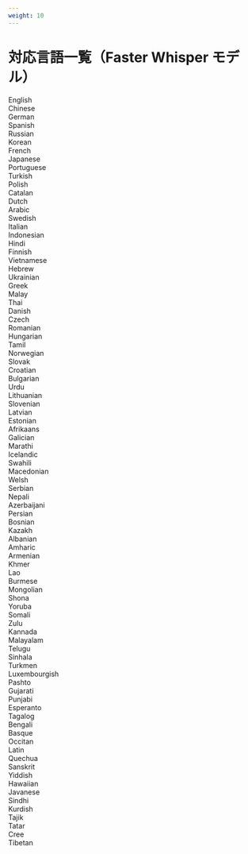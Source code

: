 ```yaml
---
weight: 10
---
```


# 対応言語一覧（Faster Whisper モデル）

English</br>
Chinese</br>
German</br>
Spanish</br>
Russian</br>
Korean</br>
French</br>
Japanese</br>
Portuguese</br>
Turkish</br>
Polish</br>
Catalan</br>
Dutch</br>
Arabic</br>
Swedish</br>
Italian</br>
Indonesian</br>
Hindi</br>
Finnish</br>
Vietnamese</br>
Hebrew</br>
Ukrainian</br>
Greek</br>
Malay</br>
Thai</br>
Danish</br>
Czech</br>
Romanian</br>
Hungarian</br>
Tamil</br>
Norwegian</br>
Slovak</br>
Croatian</br>
Bulgarian</br>
Urdu</br>
Lithuanian</br>
Slovenian</br>
Latvian</br>
Estonian</br>
Afrikaans</br>
Galician</br>
Marathi</br>
Icelandic</br>
Swahili</br>
Macedonian</br>
Welsh</br>
Serbian</br>
Nepali</br>
Azerbaijani</br>
Persian</br>
Bosnian</br>
Kazakh</br>
Albanian</br>
Amharic</br>
Armenian</br>
Khmer</br>
Lao</br>
Burmese</br>
Mongolian</br>
Shona</br>
Yoruba</br>
Somali</br>
Zulu</br>
Kannada</br>
Malayalam</br>
Telugu</br>
Sinhala</br>
Turkmen</br>
Luxembourgish</br>
Pashto</br>
Gujarati</br>
Punjabi</br>
Esperanto</br>
Tagalog</br>
Bengali</br>
Basque</br>
Occitan</br>
Latin</br>
Quechua</br>
Sanskrit</br>
Yiddish</br>
Hawaiian</br>
Javanese</br>
Sindhi</br>
Kurdish</br>
Tajik</br>
Tatar</br>
Cree</br>
Tibetan</br>
